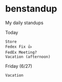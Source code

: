 # benstandup
My daily standups

Today

    Store
    Fedex Fix 👍
    FedEx Meeting?
    Vacation (afternoon)

Friday (6/27)

    Vacation
